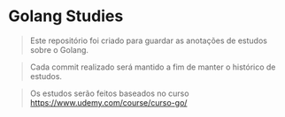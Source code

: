 # Golang Studies
> Este repositório foi criado para guardar as anotações de estudos sobre o Golang.

> Cada commit realizado será mantido a fim de manter o histórico de estudos.

> Os estudos serão feitos baseados no curso https://www.udemy.com/course/curso-go/